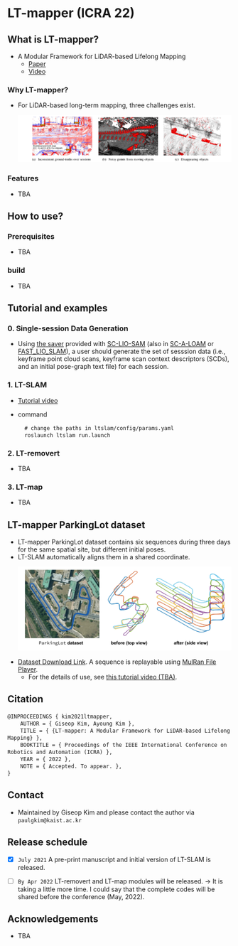# LT-mapper (ICRA 22)

<!-- ------------------------------------------ -->
## What is LT-mapper?
- A Modular Framework for LiDAR-based Lifelong Mapping
  - [Paper](./doc/ltmapper-v1.pdf)
  - [Video](https://youtu.be/vlYKfp1p2j8)

### Why LT-mapper?
- For LiDAR-based long-term mapping, three challenges exist. 
  <p align="center"><img src="doc/whyltmapper.png" width=1000></p>

### Features 
- TBA


<!-- ------------------------------------------ -->
## How to use?

### Prerequisites 
- TBA

### build 
- TBA
 
<!-- ------------------------------------------ -->
## Tutorial and examples

### 0. Single-session Data Generation 
- Using [the saver](https://github.com/gisbi-kim/SC-LIO-SAM#applications) provided with [SC-LIO-SAM](https://github.com/gisbi-kim/SC-LIO-SAM) (also in [SC-A-LOAM](https://github.com/gisbi-kim/SC-A-LOAM)  or [FAST_LIO_SLAM](https://github.com/gisbi-kim/FAST_LIO_SLAM)), a user should generate the set of sesssion data (i.e., keyframe point cloud scans, keyframe scan context descriptors (SCDs), and an initial pose-graph text file) for each session. 

### 1. LT-SLAM 
- [Tutorial video](https://youtu.be/BXBTVurNToU)
 
- command
  ```
    # change the paths in ltslam/config/params.yaml
    roslaunch ltslam run.launch
  ```

### 2. LT-removert 
- TBA

### 3. LT-map
- TBA


<!-- ------------------------------------------ -->
## LT-mapper ParkingLot dataset 
- LT-mapper ParkingLot dataset contains six sequences during three days for the same spatial site, but different initial poses. 
- LT-SLAM automatically aligns them in a shared coordinate.
  <p align="center"><img src="doc/ltparkinglot.png" width=630></p>
- [Dataset Download Link](https://bit.ly/ltmapper_parkinglot_data). A sequence is replayable using [MulRan File Player](https://github.com/irapkaist/file_player_mulran). 
  - For the details of use, see [this tutorial video (TBA)](TBA). 

<!-- ------------------------------------------ -->
## Citation
```
@INPROCEEDINGS { kim2021ltmapper,
    AUTHOR = { Giseop Kim, Ayoung Kim },
    TITLE = { {LT-mapper: A Modular Framework for LiDAR-based Lifelong Mapping} },
    BOOKTITLE = { Proceedings of the IEEE International Conference on Robotics and Automation (ICRA) },
    YEAR = { 2022 },
    NOTE = { Accepted. To appear. },
}
```

<!-- ------------------------------------------ -->
## Contact 
- Maintained by Giseop Kim and please contact the author via ``paulgkim@kaist.ac.kr``


<!-- ------------------------------------------ -->
## Release schedule
- [x] ``July 2021`` A pre-print manuscript and initial version of LT-SLAM is released.
- [ ] ``By Apr 2022`` LT-removert and LT-map modules will be released. -> It is taking a little more time. I could say that the complete codes will be shared before the conference (May, 2022).


<!-- ------------------------------------------ -->
## Acknowledgements
- TBA

